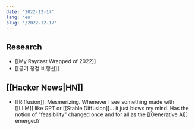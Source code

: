 ```yaml
---
date: '2022-12-17'
lang: 'en'
slug: '/2022-12-17'
---
```


## Research

- [[My Raycast Wrapped of 2022]]
- [[공기 청정 비행선]]

## [[Hacker News|HN]]

- [[Riffusion]]: Mesmerizing. Whenever I see something made with [[LLM]] like GPT or [[Stable Diffusion]]... it just blows my mind. Has the notion of "feasibility" changed once and for all as the [[Generative AI]] emerged?